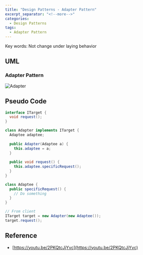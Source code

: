 ```yaml
---
title: "Design Patterns - Adapter Pattern"
excerpt_separator: "<!--more-->"
categories:
  - Design Patterns
tags:
  - Adapter Pattern
---
```


Key words: Not change under laying behavior

## UML  

### Adapter Pattern

![Adapter](http://www.plantuml.com/plantuml/proxy?src=https://raw.githubusercontent.com/battlerhythm/battlerhythm.github.io/master/assets/umls/adapter-pattern.puml)

## Pseudo Code

```java
interface ITarget {
  void request();
}

class Adapter implements ITarget {
  Adaptee adaptee;
  
  public Adapter(Adaptee a) {
    this.adaptee = a;
  }
  
  public void request() {
    this.adaptee.specificRequest();
  }
}

class Adaptee {
  public specificRequest() {
    // Do something
  }
}
```

```java
// From client
ITarget target = new Adapter(new Adaptee());
target.request();
```

## Reference

- [https://youtu.be/2PKQtcJjYvc](https://youtu.be/2PKQtcJjYvc)
